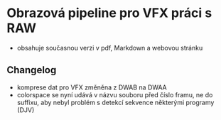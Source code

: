 # Obrazová pipeline pro VFX práci s RAW
- obsahuje současnou verzi v pdf, Markdown a webovou stránku

## Changelog
- komprese dat pro VFX změněna z DWAB na DWAA
- colorspace se nyní udává v názvu souboru před číslo framu, ne do suffixu, aby nebyl problém s detekcí sekvence některými programy (DJV) 

